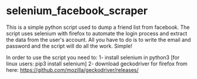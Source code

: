 # selenium_facebook_scraper

This is a simple python script used to dump a friend list from facebook. The script uses selenium with firefox to automate the login process and extract the data from the user's account. All you have to do is to write the email and password and the script will do all the work. Simple!

In order to use the script you need to:
  1- install selenium in python3 [for linux users: pip3 install selenium]
  2- download geckodriver for firefox from here: https://github.com/mozilla/geckodriver/releases/


